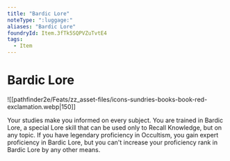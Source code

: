 ```yaml
---
title: "Bardic Lore"
noteType: ":luggage:"
aliases: "Bardic Lore"
foundryId: Item.3fTk5SQPVZuTvtE4
tags:
  - Item
---
```


# Bardic Lore
![[pathfinder2e/Feats/zz_asset-files/icons-sundries-books-book-red-exclamation.webp|150]]

Your studies make you informed on every subject. You are trained in Bardic Lore, a special Lore skill that can be used only to Recall Knowledge, but on any topic. If you have legendary proficiency in Occultism, you gain expert proficiency in Bardic Lore, but you can't increase your proficiency rank in Bardic Lore by any other means.

